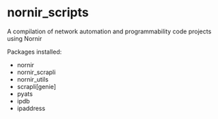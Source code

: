 # nornir_scripts
A compilation of network automation and programmability code projects using Nornir

Packages installed:
- nornir
- nornir_scrapli
- nornir_utils
- scrapli[genie]
- pyats
- ipdb
- ipaddress

